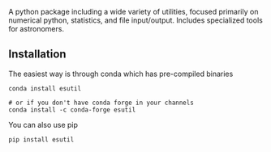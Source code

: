 A python package including a wide variety of utilities, focused primarily on
numerical python, statistics, and file input/output.   Includes specialized
tools for astronomers.

Installation
------------
The easiest way is through conda which has pre-compiled binaries
```
conda install esutil

# or if you don't have conda forge in your channels
conda install -c conda-forge esutil
```

You can also use pip
```
pip install esutil
```

